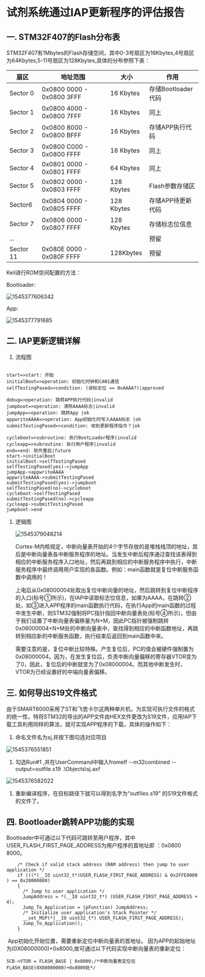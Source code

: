 # 试剂系统通过IAP更新程序的评估报告

## 一. STM32F407的Flash分布表

​	STM32F407有1Mbytes的Flash存储空间，其中0-3号扇区为16Kbytes,4号扇区为64Kbytes,5-11号扇区为128Kbytes,具体的分布参照下表：

| 扇区      | 地址范围                  | 大小       | 作用               |
| --------- | ------------------------- | ---------- | ------------------ |
| Sector 0  | 0x0800 0000 - 0x0800 3FFF | 16 Kbytes  | 存储Bootloader代码 |
| Sector 1  | 0x0800 4000 - 0x0800 7FFF | 16 Kbytes  | 同上               |
| Sector 2  | 0x0800 8000 - 0x0800 BFFF | 16 Kbytes  | 存储APP执行代码    |
| Sector 3  | 0x0800 C000 - 0x0800 FFFF | 16 Kbytes  | 同上               |
| Sector 4  | 0x0801 0000 - 0x0801 FFFF | 64 Kbytes  | 同上               |
| Sector 5  | 0x0802 0000 - 0x0803 FFFF | 128 Kbytes | Flash参数存储区    |
| Sector6   | 0x0804 0000 - 0x0805 FFFF | 128 Kbytes | 存储APP待更新代码  |
| Sector 7  | 0x0806 0000 - 0x0807 FFFF | 128 Kbytes | 存储标志位信息     |
| ...       |                           |            | 预留               |
| Sector 11 | 0x080E 0000 - 0x080F FFFF | 128Kbytes  | 预留               |

Keil进行ROM空间配置的方法：

Bootloader:

![1545377606342](C:\Users\Lenovo\AppData\Roaming\Typora\typora-user-images\1545377606342.png)

App:

![1545377791685](C:\Users\Lenovo\AppData\Roaming\Typora\typora-user-images\1545377791685.png)



## 二. IAP更新逻辑详解

1. 流程图

```flow

start=>start: 开始
initialBoot=>operation: 初始化时钟和CAN1通信
selfTestingPased=>condition: (读标志位 == 0xAAAA?)|approved

debug=>operation: 跳转APP执行代码|invalid
jumpboot=>operation: 清除AAAA标志|invalid
jumpApp=>operation: 跳转App |ok
appwriteAAAA=>operation: App初始化时写入AAAA标志 |ok
submitTestingPased=>condition: 收到更新程序指令？|ok

cycleboot=>subroutine: 执行BootLoader程序|invalid
cycleapp=>subroutine: 执行用户程序|invalid
end=>end: 软件重启|future
start->initialBoot
initialBoot->selfTestingPased
selfTestingPased(yes)->jumpApp
jumpApp->appwriteAAAA
appwriteAAAA->submitTestingPased
submitTestingPased(yes)->jumpboot
selfTestingPased(no)->cycleboot
cycleboot->selfTestingPased
submitTestingPased(no)->cycleapp
cycleapp->submitTestingPased
jumpboot->end

```

1. 逻辑图

   ![1545379048214](C:\Users\Lenovo\AppData\Roaming\Typora\typora-user-images\1545379048214.png)
   ​        

   ​        Cortex-M内核规定，中断向量表开始的4个字节存放的是堆栈栈顶的地址，其后是中断向量表各中断服务程序的地址。当发生中断后程序通过查找该表得到相应的中断服务程序入口地址，然后再跳到相应的中断服务程序中执行，中断服务程序中最终调用用户实现的各函数。例如：main函数就是复位中断服务函数中调用的！



   ​        上电后从0x08000004处取出复位中断向量的地址，然后跳转到复位中断程序的入口(标号①所示)，在IAP中读取标志位信息，如果为AAAA，在跳转②处，如③进入APP程序的main函数执行代码，在执行App的main函数的过程中发生中断，则STM32强制将PC指针指回中断向量表处(标号④所示)，但由于我们设置了中断向量表偏移量为N+M，因此PC指针被强制跳转0x08000004+N+M处的中断向量表中，查找得到相应的中断函数地址，再跳转到相应新的中断服务函数，执行结束后返回到main函数中来。



   ​        需要注意的是，复位中断比较特殊。产生复位后，PC的值会被硬件强制置为0x08000004。因为，在发生复位后，负责中断向量偏移的寄存器VTOR变为了0，因此，复位后的中断就变为了0x08000004。而其他中断发生时，VTOR为已经设置好的中端向量表偏移。

## 三. 如何导出S19文件格式

​	由于SMART6000采用了ST和飞思卡尔这两种单片机，为实现可执行文件的格式的统一性，特将STM32的导出的APP文件由HEX文件更改为S19文件，应用IAP下载工具利用同样的算法，就可实现APP程序的下载，具体的操作如下：

1. 命名文件名为sj,并按下图勾选对应项目

![1545376551851](C:\Users\Lenovo\AppData\Roaming\Typora\typora-user-images\1545376551851.png)



1. 勾选Run#1 ,并在UserCommand中输入fromelf --m32combined --output=outfile.s19 .\Objects\sj.axf

![1545376582022](C:\Users\Lenovo\AppData\Roaming\Typora\typora-user-images\1545376582022.png)

1. 重新编译程序，在目标路径下就可以得到名字为“outfiles.s19” 的S19文件格式的文件了。

## 四. Bootloader跳转APP功能的实现

​	Bootloader中可通过以下代码可跳转至用户程序，其中USER_FLASH_FIRST_PAGE_ADDRESS为用户程序的首地址即 ：0x0800 8000。

```
    /* Check if valid stack address (RAM address) then jump to user application */
    if (((*(__IO uint32_t*)USER_FLASH_FIRST_PAGE_ADDRESS) & 0x2FFE0000 ) == 0x20000000)
    {
      /* Jump to user application */
      JumpAddress = *(__IO uint32_t*) (USER_FLASH_FIRST_PAGE_ADDRESS + 4);
      Jump_To_Application = (pFunction) JumpAddress;
      /* Initialize user application's Stack Pointer */
      __set_MSP(*(__IO uint32_t*) USER_FLASH_FIRST_PAGE_ADDRESS);
      Jump_To_Application();
    }
```

​	App初始化开始位置，需要重新定位中断向量表的首地址。 因为APP的起始地址为(0X08000000)+0x8000,故可通过以下代码实现中断向量表的重新定位：

```
SCB->VTOR = FLASH_BASE | 0x8000;/*中断向量表定位在FLASH_BASE(0X08000000)+0x8000处*/
```





 





















